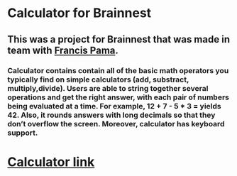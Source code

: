 # Calculator for Brainnest
## This was a project for Brainnest that was made in team with [Francis Pama](https://github.com/francisbcn).
### Calculator contains contain all of the basic math operators you typically find on simple calculators (add, substract, multiply,divide). Users are able to string together several operations and get the right answer, with each pair of numbers being evaluated at a time. For example, 12 + 7 - 5 * 3 = yields 42. Also, it rounds answers with long decimals so that they don’t overflow the screen. Moreover, calculator has keyboard support.
# [Calculator link](https://msharova.github.io/2nd-MAIN-CALCULATOR-BRAINNEST/)
